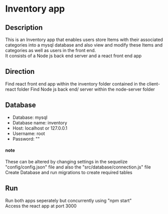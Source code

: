 # Inventory app

## Description
This is an Inventory app that enables users store Items with their associated categories into a mysql database and also view and modify these Items and categories as well as users in the front end.  
It consists of a Node js back end server and a react front end app

## Direction
Find react front end app within the inventory folder contained in the client-react folder
Find Node js back end/ server within the node-server folder

## Database 
- Database: mysql
- Database name: inventory
- Host: localhost or 127.0.0.1
- Username: root
- Password: "" 
#### note
These can be altered by changing settings in the sequelize "config/config.json" file and also the "src/database/connection.js" file  
Create Database and run migrations to create required tables

## Run
Run both apps seperately but concurrently using "npm start"  
Access the react app at port 3000  

